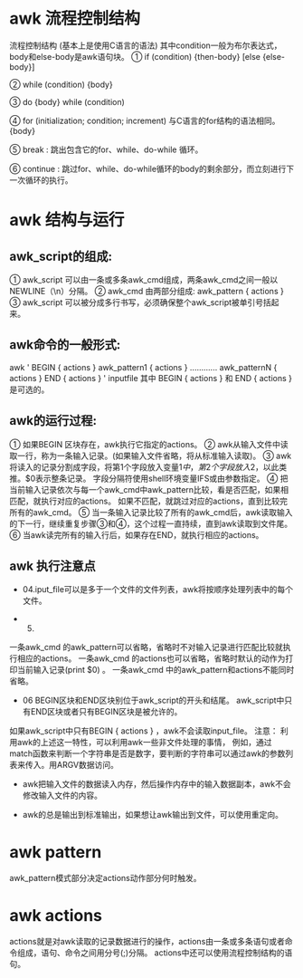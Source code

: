 
# awk 流程控制结构 

流程控制结构 (基本上是使用C语言的语法) 
其中condition一般为布尔表达式，body和else-body是awk语句块。 
① if (condition) 
   {then-body} 
   [else {else-body}] 

② while (condition) 
   {body} 

③ do 
   {body} 
   while (condition)

④ for (initialization; condition; increment)  与C语言的for结构的语法相同。 
       {body}       
                               
⑤ break : 
   跳出包含它的for、while、do-while 循环。

⑥ continue : 
   跳过for、while、do-while循环的body的剩余部分，而立刻进行下一次循环的执行。 

# awk 结构与运行

## awk_script的组成:
① awk_script 可以由一条或多条awk_cmd组成，两条awk_cmd之间一般以NEWLINE（\n）分隔。
② awk_cmd   由两部分组成: 
   awk_pattern { actions } 
③ awk_script  可以被分成多行书写，必须确保整个awk_script被单引号括起来。

## awk命令的一般形式: 
awk ' BEGIN { actions } awk_pattern1 { actions } ............ awk_patternN { actions } END { actions } ' inputfile 
其中 BEGIN { actions } 和 END { actions } 是可选的。 

## awk的运行过程: 
① 如果BEGIN 区块存在，awk执行它指定的actions。 
② awk从输入文件中读取一行，称为一条输入记录。(如果输入文件省略，将从标准输入读取)。
③ awk将读入的记录分割成字段，将第1个字段放入变量$1中，第2个字段放入$2，以此类推。$0表示整条记录。
   字段分隔符使用shell环境变量IFS或由参数指定。 
④ 把当前输入记录依次与每一个awk_cmd中awk_pattern比较，看是否匹配，如果相匹配，就执行对应的actions。
   如果不匹配，就跳过对应的actions，直到比较完所有的awk_cmd。 
⑤ 当一条输入记录比较了所有的awk_cmd后，awk读取输入的下一行，继续重复步骤③和④，这个过程一直持续，直到awk读取到文件尾。 
⑥ 当awk读完所有的输入行后，如果存在END，就执行相应的actions。 

## awk 执行注意点

* 04.iput_file可以是多于一个文件的文件列表，awk将按顺序处理列表中的每个文件。 

* 05.
一条awk_cmd 的awk_pattern可以省略，省略时不对输入记录进行匹配比较就执行相应的actions。
一条awk_cmd 的actions也可以省略，省略时默认的动作为打印当前输入记录(print $0) 。
一条awk_cmd 中的awk_pattern和actions不能同时省略。 

* 06
BEGIN区块和END区块别位于awk_script的开头和结尾。
awk_script中只有END区块或者只有BEGIN区块是被允许的。
  
如果awk_script中只有BEGIN { actions } ，awk不会读取input_file。 
注意：
利用awk的上述这一特性，可以利用awk一些非文件处理的事情，
例如，通过match函数来判断一个字符串是否是数字，要判断的字符串可以通过awk的参数列表来传入。用ARGV数据访问。

* awk把输入文件的数据读入内存，然后操作内存中的输入数据副本，awk不会修改输入文件的内容。 

* awk的总是输出到标准输出，如果想让awk输出到文件，可以使用重定向。 

# awk pattern 

awk_pattern模式部分决定actions动作部分何时触发。

# awk actions 

actions就是对awk读取的记录数据进行的操作，actions由一条或多条语句或者命令组成，语句、命令之间用分号(;)分隔。
actions中还可以使用流程控制结构的语句。 



